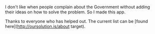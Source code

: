 I don't like when people complain about the Government without adding their ideas on how to solve the problem. So I made this app.

Thanks to everyone who has helped out. The current list can be [found here](http://oursolution.is/about target).